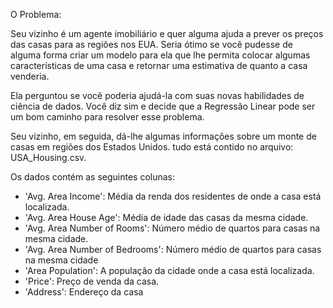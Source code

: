 O Problema:

Seu vizinho é um agente imobiliário e quer alguma ajuda a prever os preços das casas para as regiões nos EUA. Seria ótimo se você pudesse de alguma forma criar um modelo para ela que lhe permita colocar algumas características de uma casa e retornar uma estimativa de quanto a casa venderia.

Ela perguntou se você poderia ajudá-la com suas novas habilidades de ciência de dados. Você diz sim e decide que a Regressão Linear pode ser um bom caminho para resolver esse problema.

Seu vizinho, em seguida, dá-lhe algumas informações sobre um monte de casas em regiões dos Estados Unidos. tudo está contido no arquivo: USA_Housing.csv.

Os dados contém as seguintes colunas:

- 'Avg. Area Income': Média da renda dos residentes de onde a casa está localizada.
- 'Avg. Area House Age': Média de idade das casas da mesma cidade.
- 'Avg. Area Number of Rooms': Número médio de quartos para casas na mesma cidade.
- 'Avg. Area Number of Bedrooms': Número médio de quartos para casas na mesma cidade
- 'Area Population': A população da cidade onde a casa está localizada.
- 'Price': Preço de venda da casa.
- 'Address': Endereço da casa
